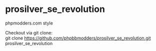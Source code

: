 # prosilver_se_revolution
phpmodders.com style

Checkout via git clone:<BR>
git clone https://github.com/phpbbmodders/prosilver_se_revolution.git prosilver_se_revolution
